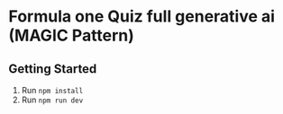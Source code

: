 # Formula one Quiz full generative ai (MAGIC Pattern)


## Getting Started

1. Run `npm install`
2. Run `npm run dev`
